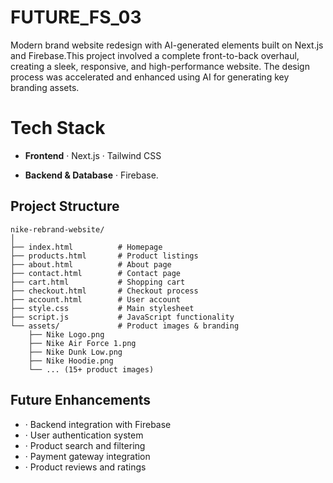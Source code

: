 # FUTURE_FS_03
Modern brand website redesign with AI-generated elements built on Next.js and Firebase.This project involved a complete front-to-back overhaul, creating a sleek, responsive, and high-performance website. The design process was accelerated and enhanced using AI for generating key branding assets.

# Tech Stack 
- ****Frontend****
· Next.js
· Tailwind CSS 

- ****Backend & Database****
· Firebase.

## Project Structure
```
nike-rebrand-website/
│
├── index.html          # Homepage
├── products.html       # Product listings
├── about.html          # About page
├── contact.html        # Contact page
├── cart.html           # Shopping cart
├── checkout.html       # Checkout process
├── account.html        # User account
├── style.css           # Main stylesheet
├── script.js           # JavaScript functionality
└── assets/             # Product images & branding
    ├── Nike Logo.png
    ├── Nike Air Force 1.png
    ├── Nike Dunk Low.png
    ├── Nike Hoodie.png
    └── ... (15+ product images)
```

## Future Enhancements

- · Backend integration with Firebase
- · User authentication system
- · Product search and filtering
- · Payment gateway integration
- · Product reviews and ratings
